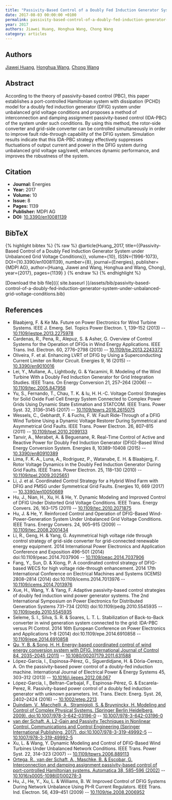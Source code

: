 ```yaml
---
title: "Passivity-Based Control of a Doubly Fed Induction Generator System under Unbalanced Grid Voltage Conditions"
date: 2017-08-03 00:00:00 +0100
permalink: passivity-based-control-of-a-doubly-fed-induction-generator-system-under-unbalanced-grid-voltage-conditions
year: 2017
authors: Jiawei Huang, Honghua Wang, Chong Wang
category: articles
---
```

 
## Authors
[Jiawei Huang](authors/jiawei-huang), [Honghua Wang](authors/honghua-wang), [Chong Wang](authors/chong-wang)
 
## Abstract
According to the theory of passivity-based control (PBC), this paper establishes a port-controlled Hamiltonian system with dissipation (PCHD) model for a doubly fed induction generator (DFIG) system under unbalanced grid voltage conditions and proposes a method of interconnection and damping assignment passivity-based control (IDA-PBC) of the system under such conditions. By using this method, the rotor-side converter and grid-side converter can be controlled simultaneously in order to improve fault ride-through capability of the DFIG system. Simulation results indicate that this IDA-PBC strategy effectively suppresses fluctuations of output current and power in the DFIG system during unbalanced grid voltage sag/swell, enhances dynamic performance, and improves the robustness of the system.
 
## Citation
- **Journal:** Energies
- **Year:** 2017
- **Volume:** 10
- **Issue:** 8
- **Pages:** 1139
- **Publisher:** MDPI AG
- **DOI:** [10.3390/en10081139](https://doi.org/10.3390/en10081139)
 
## BibTeX
{% highlight bibtex %}
{% raw %}
@article{Huang_2017,
  title={{Passivity-Based Control of a Doubly Fed Induction Generator System under Unbalanced Grid Voltage Conditions}},
  volume={10},
  ISSN={1996-1073},
  DOI={10.3390/en10081139},
  number={8},
  journal={Energies},
  publisher={MDPI AG},
  author={Huang, Jiawei and Wang, Honghua and Wang, Chong},
  year={2017},
  pages={1139}
}
{% endraw %}
{% endhighlight %}
 
[Download the bib file]({{ site.baseurl }}/assets/bib/passivity-based-control-of-a-doubly-fed-induction-generator-system-under-unbalanced-grid-voltage-conditions.bib)
 
## References
- Blaabjerg, F. & Ke Ma. Future on Power Electronics for Wind Turbine Systems. IEEE J. Emerg. Sel. Topics Power Electron. 1, 139–152 (2013) -- [10.1109/jestpe.2013.2275978](https://doi.org/10.1109/jestpe.2013.2275978)
- Cardenas, R., Pena, R., Alepuz, S. & Asher, G. Overview of Control Systems for the Operation of DFIGs in Wind Energy Applications. IEEE Trans. Ind. Electron. 60, 2776–2798 (2013) -- [10.1109/tie.2013.2243372](https://doi.org/10.1109/tie.2013.2243372)
- Oliveira, F. et al. Enhancing LVRT of DFIG by Using a Superconducting Current Limiter on Rotor Circuit. Energies 9, 16 (2015) -- [10.3390/en9010016](https://doi.org/10.3390/en9010016)
- Lei, Y., Mullane, A., Lightbody, G. & Yacamini, R. Modeling of the Wind Turbine With a Doubly Fed Induction Generator for Grid Integration Studies. IEEE Trans. On Energy Conversion 21, 257–264 (2006) -- [10.1109/tec.2005.847958](https://doi.org/10.1109/tec.2005.847958)
- Yu, S., Fernando, T., Chau, T. K. & Iu, H. H.-C. Voltage Control Strategies for Solid Oxide Fuel Cell Energy System Connected to Complex Power Grids Using Dynamic State Estimation and STATCOM. IEEE Trans. Power Syst. 32, 3136–3145 (2017) -- [10.1109/tpwrs.2016.2615075](https://doi.org/10.1109/tpwrs.2016.2615075)
- Wessels, C., Gebhardt, F. & Fuchs, F. W. Fault Ride-Through of a DFIG Wind Turbine Using a Dynamic Voltage Restorer During Symmetrical and Asymmetrical Grid Faults. IEEE Trans. Power Electron. 26, 807–815 (2011) -- [10.1109/tpel.2010.2099133](https://doi.org/10.1109/tpel.2010.2099133)
- Tanvir, A., Merabet, A. & Beguenane, R. Real-Time Control of Active and Reactive Power for  Doubly Fed Induction Generator (DFIG)-Based Wind Energy Conversion System. Energies 8, 10389–10408 (2015) -- [10.3390/en80910389](https://doi.org/10.3390/en80910389)
- Lima, F. K. A., Luna, A., Rodriguez, P., Watanabe, E. H. & Blaabjerg, F. Rotor Voltage Dynamics in the Doubly Fed Induction Generator During Grid Faults. IEEE Trans. Power Electron. 25, 118–130 (2010) -- [10.1109/tpel.2009.2025651](https://doi.org/10.1109/tpel.2009.2025651)
- Li, J. et al. Coordinated Control Strategy for a Hybrid Wind Farm with DFIG and PMSG under Symmetrical Grid Faults. Energies 10, 669 (2017) -- [10.3390/en10050669](https://doi.org/10.3390/en10050669)
- Hu, J., Nian, H., Xu, H. & He, Y. Dynamic Modeling and Improved Control of DFIG Under Distorted Grid Voltage Conditions. IEEE Trans. Energy Convers. 26, 163–175 (2011) -- [10.1109/tec.2010.2071875](https://doi.org/10.1109/tec.2010.2071875)
- Hu, J. & He, Y. Reinforced Control and Operation of DFIG-Based Wind-Power-Generation System Under Unbalanced Grid Voltage Conditions. IEEE Trans. Energy Convers. 24, 905–915 (2009) -- [10.1109/tec.2008.2001434](https://doi.org/10.1109/tec.2008.2001434)
- Li, R., Geng, H. & Yang, G. Asymmetrical high voltage ride through control strategy of grid-side converter for grid-connected renewable energy equipment. 2014 International Power Electronics and Application Conference and Exposition 496–501 (2014) doi:10.1109/peac.2014.7037906 -- [10.1109/peac.2014.7037906](https://doi.org/10.1109/peac.2014.7037906)
- Fang, Y., Sun, D. & Xiong, P. A coordinated control strategy of DFIG-based WECS for high voltage ride-through enhancement. 2014 17th International Conference on Electrical Machines and Systems (ICEMS) 2808–2814 (2014) doi:10.1109/icems.2014.7013976 -- [10.1109/icems.2014.7013976](https://doi.org/10.1109/icems.2014.7013976)
- Xue, H., Wang, Y. & Yang, F. Adaptive passivity-based control strategies of doubly fed induction wind power generator systems. The 2nd International Symposium on Power Electronics for Distributed Generation Systems 731–734 (2010) doi:10.1109/pedg.2010.5545935 -- [10.1109/pedg.2010.5545935](https://doi.org/10.1109/pedg.2010.5545935)
- Seleme, S. I., Silva, S. R. & Soares, L. T. L. Stabilization of Back-to-Back converter in wind generation system connected to the grid: IDA-PBC versus PI Control. 2014 16th European Conference on Power Electronics and Applications 1–8 (2014) doi:10.1109/epe.2014.6910858 -- [10.1109/epe.2014.6910858](https://doi.org/10.1109/epe.2014.6910858)
- [Qu, Y. B. & Song, H. H. Energy-based coordinated control of wind energy conversion system with DFIG. International Journal of Control 84, 2035–2045 (2011)](energy-based-coordinated-control-of-wind-energy-conversion-system-with-dfig) -- [10.1080/00207179.2011.631588](https://doi.org/10.1080/00207179.2011.631588)
- López-Garcı́a, I., Espinosa-Pérez, G., Siguerdidjane, H. & Dòria-Cerezo, A. On the passivity-based power control of a doubly-fed induction machine. International Journal of Electrical Power &amp; Energy Systems 45, 303–312 (2013) -- [10.1016/j.ijepes.2012.08.067](https://doi.org/10.1016/j.ijepes.2012.08.067)
- López-García, I., Beltran-Carbajal, F., Espinosa-Pérez, G. & Escarela-Perez, R. Passivity-based power control of a doubly fed induction generator with unknown parameters. Int. Trans. Electr. Energ. Syst. 26, 2402–2424 (2016) -- [10.1002/etep.2213](https://doi.org/10.1002/etep.2213)
- [Duindam, V., Macchelli, A., Stramigioli, S. & Bruyninckx, H. Modeling and Control of Complex Physical Systems. (Springer Berlin Heidelberg, 2009). doi:10.1007/978-3-642-03196-0](modeling-and-control-of-complex-physical-systems) -- [10.1007/978-3-642-03196-0](https://doi.org/10.1007/978-3-642-03196-0)
- [van der Schaft, A. L2-Gain and Passivity Techniques in Nonlinear Control. Communications and Control Engineering (Springer International Publishing, 2017). doi:10.1007/978-3-319-49992-5](l2-gain-and-passivity-techniques-in-nonlinear-control) -- [10.1007/978-3-319-49992-5](https://doi.org/10.1007/978-3-319-49992-5)
- Xu, L. & Wang, Y. Dynamic Modeling and Control of DFIG-Based Wind Turbines Under Unbalanced Network Conditions. IEEE Trans. Power Syst. 22, 314–323 (2007) -- [10.1109/tpwrs.2006.889113](https://doi.org/10.1109/tpwrs.2006.889113)
- [Ortega, R., van der Schaft, A., Maschke, B. & Escobar, G. Interconnection and damping assignment passivity-based control of port-controlled Hamiltonian systems. Automatica 38, 585–596 (2002)](interconnection-and-damping-assignment-passivity-based-control-of-port-controlled-hamiltonian-systems) -- [10.1016/s0005-1098(01)00278-3](https://doi.org/10.1016/s0005-1098(01)00278-3)
- Hu, J., He, Y., Xu, L. & Williams, B. W. Improved Control of DFIG Systems During Network Unbalance Using PI–R Current Regulators. IEEE Trans. Ind. Electron. 56, 439–451 (2009) -- [10.1109/tie.2008.2006952](https://doi.org/10.1109/tie.2008.2006952)

